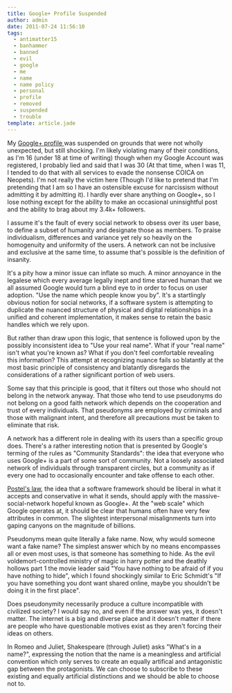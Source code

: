 ```yaml
---
title: Google+ Profile Suspended
author: admin
date: 2011-07-24 11:56:10
tags: 
  - antimatter15
  - banhammer
  - banned
  - evil
  - google
  - me
  - name
  - name policy
  - personal
  - profile
  - removed
  - suspended
  - trouble
template: article.jade
---
```


My [Google+ profile ](https://plus.google.com/u/0/116347431032639424492/posts)was suspended on grounds that were not wholly unexpected, but still shocking. I'm likely violating many of their conditions, as I'm 16 (under 18 at time of writing) though when my Google Account was registered, I probably lied and said that I was 30 (At that time, when I was 11, I tended to do that with all services to evade the nonsense COICA on Neopets). I'm not really the victim here (Though I'd like to pretend that I'm pretending that I am so I have an ostensible excuse for narcissism without admitting it by admitting it). I hardly ever share anything on Google+, so I lose nothing except for the ability to make an occasional uninsightful post and the ability to brag about my 3.4k+ followers.

I assume it's the fault of every social network to obsess over its user base, to define a subset of humanity and designate those as members. To praise individualism, differences and variance yet rely so heavily on the homogenuity and uniformity of the users. A network can not be inclusive and exclusive at the same time, to assume that's possible is the definition of insanity.

It's a pity how a minor issue can inflate so much. A minor annoyance in the legalese which every average legally inept and time starved human that we all assumed Google would turn a blind eye to in order to focus on user adoption. "Use the name which people know you by". It's a startlingly obvious notion for social networks, if a software system is attempting to duplicate the nuanced structure of physical and digital relationships in a unified and coherent implementation, it makes sense to retain the basic handles which we rely upon.&nbsp;

But rather than draw upon this logic, that sentence is followed upon by the possibly inconsistent idea to "Use your real name". What if your "real name" isn't what you're known as? What if you don't feel comfortable revealing this information? This attempt at recognizing nuance fails so blatantly at the most basic principle of consistency and blatantly disregards the considerations of a rather significant portion of web users.

Some say that this principle is good, that it filters out those who should not belong in the network anyway. That those who tend to use pseudonyms do not belong on a good faith network which depends on the cooperation and trust of every individuals. That pseudonyms are employed by criminals and those with malignant intent, and therefore all precautions must be taken to eliminate that risk.

A network has a different role in dealing with its users than a specific group does. There's a rather interesting notion that is presented by Google's terming of the rules as "Community Standards": the idea that everyone who uses Google+ is a part of some sort of community. Not a loosely associated network of individuals through transparent circles, but a community as if every one had to occasionally encounter and take offense to each other.

[Postel's law](http://en.wikipedia.org/wiki/Robustness_principle), the idea that a software framework should be liberal in what it accepts and conservative in what it sends, should apply with the massive-social-network hopeful known as Google+. At the "web scale" which Google operates at, it should be clear that humans often have very few attributes in common. The slightest interpersonal misalignments turn into gaping canyons on the magnitude of billions.

Pseudonyms mean quite literally a fake name. Now, why would someone want a fake name? The simplest answer which by no means encompasses all or even most uses, is that someone has something to hide. As the evil voldemort-controlled ministry of magic in harry potter and the deathly hollows part 1 the movie leader said "You have nothing to be afraid of if you have nothing to hide", which I found shockingly similar to Eric Schmidt's "If you have something you dont want shared online, maybe you shouldn't be doing it in the first place".&nbsp;

Does pseudonymity necessarily produce a culture incompatible with civilized society? I would say no, and even if the answer was yes, it doesn't matter. The internet is a big and diverse place and it doesn't matter if there are people who have questionable motives exist as they aren't forcing their ideas on others.&nbsp;

In Romeo and Juliet, Shakespeare (through Juliet) asks "What's in a name?", expressing the notion that the name is a meaningless and artificial convention which only serves to create an equally artifical and antagonistic gap between the protagonists. We can choose to subscribe to these existing and equally artificial distinctions and we should be able to choose not to.&nbsp;
